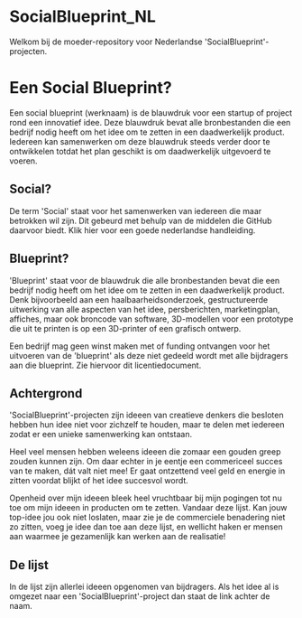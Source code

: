 # SocialBlueprint_NL
Welkom bij de moeder-repository voor Nederlandse 'SocialBlueprint'-projecten. 

# Een Social Blueprint?
Een social blueprint (werknaam) is de blauwdruk voor een startup of project rond een innovatief idee. Deze blauwdruk bevat alle bronbestanden die een bedrijf nodig heeft om het idee om te zetten in een daadwerkelijk product. Iedereen kan samenwerken om deze blauwdruk steeds verder door te ontwikkelen totdat het plan geschikt is om daadwerkelijk uitgevoerd te voeren. 

## Social? 
De term 'Social' staat voor het samenwerken van iedereen die maar betrokken wil zijn. Dit gebeurd met behulp van de middelen die GitHub daarvoor biedt. Klik hier voor een goede nederlandse handleiding. 

## Blueprint? 
'Blueprint' staat voor de blauwdruk die alle bronbestanden bevat die een bedrijf nodig heeft om het idee om te zetten in een daadwerkelijk product. Denk bijvoorbeeld aan een haalbaarheidsonderzoek, gestructureerde uitwerking van alle aspecten van het idee, persberichten, marketingplan, affiches, maar ook broncode van software, 3D-modellen voor een prototype die uit te printen is op een 3D-printer of een grafisch ontwerp. 

Een bedrijf mag geen winst maken met of funding ontvangen voor het uitvoeren van de 'blueprint' als deze niet gedeeld wordt met alle bijdragers aan die blueprint. Zie hiervoor dit licentiedocument. 

## Achtergrond
'SocialBlueprint'-projecten zijn ideeen van creatieve denkers die besloten hebben hun idee niet voor zichzelf te houden, maar te delen met iedereen zodat er een unieke samenwerking kan ontstaan. 

Heel veel mensen hebben weleens ideeen die zomaar een gouden greep zouden kunnen zijn. Om daar echter in je eentje een commericeel succes van te maken, dát valt niet mee! Er gaat ontzettend veel geld en energie in zitten voordat blijkt of het idee succesvol wordt. 

Openheid over mijn ideeen bleek heel vruchtbaar bij mijn pogingen tot nu toe om mijn ideeen in producten om te zetten. Vandaar deze lijst. Kan jouw top-idee jou ook niet loslaten, maar zie je de commerciele benadering niet zo zitten, voeg je idee dan toe aan deze lijst, en wellicht haken er mensen aan waarmee je gezamenlijk kan werken aan de realisatie! 

## De lijst 
In de lijst zijn allerlei ideeen opgenomen van bijdragers. Als het idee al is omgezet naar een 'SocialBlueprint'-project dan staat de link achter de naam. 







